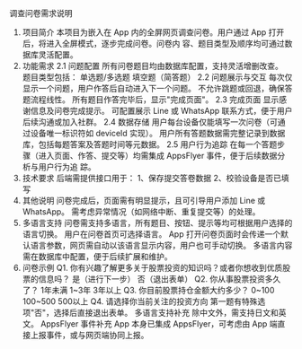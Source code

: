 调查问卷需求说明 
1. 项⽬简介 
本项⽬为嵌⼊在 App 内的全屏⽹⻚调查问卷。⽤户通过 App 打开后，将进⼊全屏模式，逐步完成问卷。问卷内 
容、题⽬类型及顺序均可通过数据库灵活配置。 
2. 功能需求 
2.1 问题配置 
所有问卷题⽬均由数据库配置，⽀持灵活增删改查。 
题⽬类型包括： 
单选题/多选题 
填空题（简答题） 
2.2 问题展示与交互 
每次仅显示⼀个问题，⽤户作答后⾃动进⼊下⼀个问题。 
不允许跳题或回退，确保答题流程线性。 
所有题⽬作答完毕后，显示"完成⻚⾯"。 
2.3 完成⻚⾯ 
显示感谢信息及问卷完成提示。 
可配置展示 Line 或 WhatsApp 联系⽅式，便于⽤户后续沟通或加⼊社群。 
2.4 数据存储 
⽤户每台设备仅能填写⼀次问卷（可通过设备唯⼀标识符如 deviceId 实现）。 
⽤户所有答题数据需完整记录到数据库，包括每题答案及答题时间等元数据。 
2.5 ⽤户⾏为追踪 
在每⼀个答题步骤（进⼊⻚⾯、作答、提交等）均需集成 AppsFlyer 事件，便于后续数据分析与⽤户⾏为追 
踪。 
3. 技术要求 
后端需提供接⼝⽤于： 
1、保存提交答卷数据 
2、校验设备是否已填写 
4. 其他说明 
问卷完成后，⻚⾯需有明显提示，且可引导⽤户添加 Line 或 WhatsApp。 
需考虑异常情况（如⽹络中断、重复提交等）的处理。 
5. 多语⾔⽀持 
问卷需⽀持多语⾔，所有题⽬、按钮、提示等均可根据⽤户选择的语⾔切换。 
⽤户在问卷⾸⻚可选择语⾔。 
App 打开问卷⻚⾯时会传递⼀个默认语⾔参数，⽹⻚需⾃动以该语⾔显示内容，⽤户也可⼿动切换。 
多语⾔内容需在数据库中配置，便于后续扩展和维护。 
6. 问卷示例 
Q1. 你有兴趣了解更多关于股票投资的知识吗？或者你想收到优质股票的信息吗？ 
是（进⾏下⼀步） 
否（退出表单） 
Q2. 你从事股票投资多久了？ 
1年未满 
1~3年 
3年以上 
Q3. 你⽬前股票持仓⾦额⼤约多少？ 
0~100 
100~500 
500以上 
Q4. 请选择你当前关注的投资⽅向 
第⼀题有特殊选项"否"，选择后直接退出表单。 
多语⾔⽀持补充 
除中⽂外，需⽀持⽇⽂和英⽂。 
AppsFlyer 事件补充 
App 本身已集成 AppsFlyer，可考虑由 App 端直接上报事件，或与⽹⻚端协同上报。
